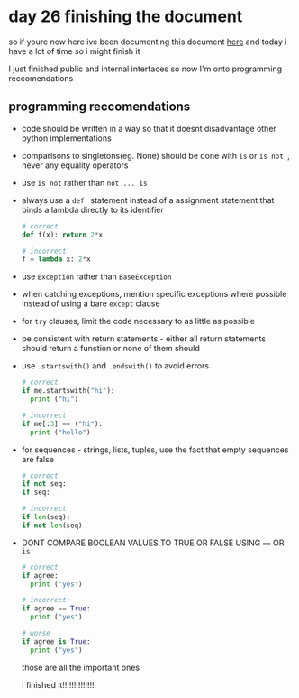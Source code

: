 # day 26 finishing the document

so if youre new here ive been documenting this document [here](https://peps.python.org/pep-0008/#pet-peeves)
and today i have a lot of time so i might finish it

I just finished public and internal interfaces so now I'm onto programming reccomendations

## programming reccomendations

- code should be written in a way so that it doesnt disadvantage other python implementations
- comparisons to singletons(eg. None) should be done with `is` or `is not `, never any equality operators
- use `is not` rather than `not ... is`
- always use a `def ` statement instead of a assignment statement that binds a lambda directly to its identifier
  ``` py
  # correct
  def f(x): return 2*x

  # incorrect
  f = lambda x: 2*x
- use `Exception` rather than `BaseException`
- when catching exceptions, mention specific exceptions where possible instead of using a bare `except` clause
- for `try` clauses, limit the code necessary to as little as possible
- be consistent with return statements - either all return statements should return a function or none of them should
- use `.startswith()` and `.endswith()` to avoid errors
  ``` py
  # correct
  if me.startswith("hi"):
    print ("hi")

  # incorrect
  if me[:3] == ("hi"):
    print ("hello")
- for sequences - strings, lists, tuples, use the fact that empty sequences are false
  ``` py
  # correct
  if not seq:
  if seq:

  # incorrect
  if len(seq):
  if not len(seq)
- DONT COMPARE BOOLEAN VALUES TO TRUE OR FALSE USING `==` OR `is`
  ``` py
  # correct
  if agree:
    print ("yes")

  # incorrect:
  if agree == True:
    print ("yes")

  # worse
  if agree is True:
    print ("yes")
  ```
  those are all the important ones

  i finished it!!!!!!!!!!!!!!
  
